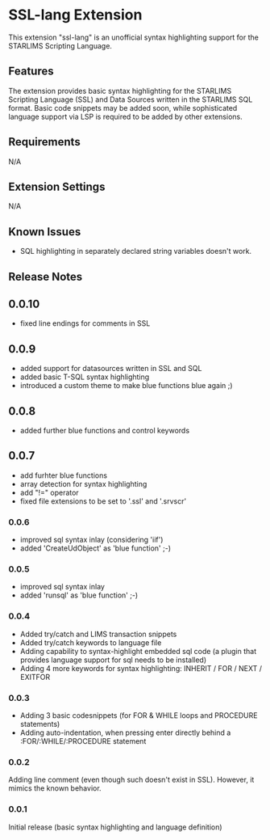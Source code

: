 # SSL-lang Extension

This extension "ssl-lang" is an unofficial syntax highlighting support for the STARLIMS Scripting Language.

## Features 

The extension provides basic syntax highlighting for the STARLIMS Scripting Language (SSL) and Data Sources written in the STARLIMS SQL format.
Basic code snippets may be added soon, while sophisticated language support via LSP is required to be added by other extensions.

## Requirements

N/A

## Extension Settings

N/A

## Known Issues

* SQL highlighting in separately declared string variables doesn't work.

## Release Notes
## 0.0.10
- fixed line endings for comments in SSL

## 0.0.9
- added support for datasources written in SSL and SQL
- added basic T-SQL syntax highlighting
- introduced a custom theme to make blue functions blue again ;)

## 0.0.8
- added further blue functions and control keywords

## 0.0.7

- add furhter blue functions 
- array detection for syntax highlighting
- add "!=" operator
- fixed file extensions to be set to '.ssl' and '.srvscr'

### 0.0.6

- improved sql syntax inlay (considering 'iif')
- added 'CreateUdObject' as 'blue function' ;-)

### 0.0.5

- improved sql syntax inlay
- added 'runsql' as 'blue function' ;-)


### 0.0.4

- Added try/catch and LIMS transaction snippets
- Added try/catch keywords to language file
- Adding capability to syntax-highlight embedded sql code (a plugin that provides language support for sql needs to be installed)
- Adding 4 more keywords for syntax highlighting: INHERIT / FOR / NEXT / EXITFOR

### 0.0.3

- Adding 3 basic codesnippets (for FOR & WHILE loops and PROCEDURE statements)
- Adding auto-indentation, when pressing enter directly behind a :FOR/:WHILE/:PROCEDURE statement

### 0.0.2

Adding line comment (even though such doesn't exist in SSL). However, it mimics the known behavior.

### 0.0.1

Initial release (basic syntax highlighting and language definition)
